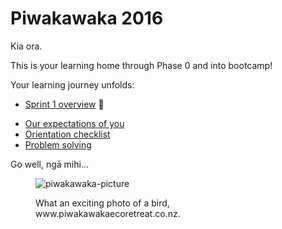 # Piwakawaka 2016

Kia ora.

This is your learning home through Phase 0 and into bootcamp!

Your learning journey unfolds:

<!--- [Sprint 9 overview](/sprints/9-overview) :balloon:-->
<!--- [Sprint 8 overview](/sprints/8-overview) :cherry_blossom:-->
<!--- [Sprint 7 overview](/sprints/7-overview) :sunflower:-->
<!--- [Sprint 6 overview](/sprints/6-overview) :honeybee:-->
<!--- [Sprint 5 overview](/sprints/5-overview) :sunflower:-->
<!--- [Sprint 4 overview](/sprints/4-overview) :zap:-->
<!--- [Sprint 3 overview](/sprints/3-overview) :sunny: -->
<!--- [Sprint 2 overview](/sprints/2-overview) :tada: -->
- [Sprint 1 overview](/sprints/1-overview) :seedling:
<!-- <br><br> -->
- [Our expectations of you](https://github.com/dev-academy-programme/orientation/tree/master/1-expectations)
- [Orientation checklist](https://github.com/dev-academy-programme/orientation)
- [Problem solving](https://github.com/dev-academy-programme/curriculum/blob/master/concepts/problem-solving/README.md)

Go well, ngā mihi...

<figure>
  <img src="http://www.piwakawakaecoretreat.co.nz/wp-content/uploads/2014/12/piwakawaka5.jpg" alt="piwakawaka-picture"><br>
  <figcaption>
    <p>What an exciting photo of a bird, www.piwakawakaecoretreat.co.nz.</p>
  </figcaption>
</figure>
